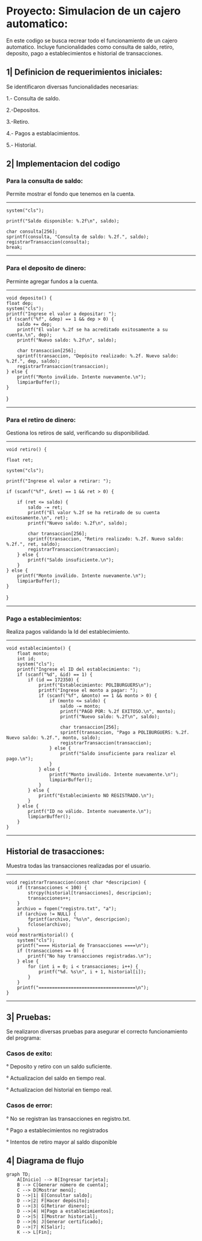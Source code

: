 # Proyecto: Simulacion de un cajero automatico:

En este codigo se busca recrear todo el funcionamiento de un cajero automatico. Incluye funcionalidades como consulta de saldo, retiro, deposito, pago a establecimientos e historial de transacciones.


## 1| Definicion de requerimientos iniciales:

Se identificaron diversas funcionalidades necesarias:

1.- Consulta de saldo.

2.-Depositos.

3.-Retiro.

4.- Pagos a establacimientos.

5.- Historial.


## 2| Implementacion del codigo


### Para la consulta de saldo:

Permite mostrar el fondo que tenemos en la cuenta.
____________________________________________________________________________________________

	system("cls");

	printf("Saldo disponible: %.2f\n", saldo);
				
	char consulta[256];
	sprintf(consulta, "Consulta de saldo: %.2f.", saldo);
	registrarTransaccion(consulta);
	break;

____________________________________________________________________________________________

### Para el deposito de dinero:

Perminte agregar fundos a la cuenta.

____________________________________________________________________________________________

	void deposito() {
	float dep;
	system("cls");
	printf("Ingrese el valor a depositar: ");
	if (scanf("%f", &dep) == 1 && dep > 0) {
		saldo += dep;
		printf("El valor %.2f se ha acreditado exitosamente a su cuenta.\n", dep);
		printf("Nuevo saldo: %.2f\n", saldo);
		
		char transaccion[256];
		sprintf(transaccion, "Depósito realizado: %.2f. Nuevo saldo: %.2f.", dep, saldo);
		registrarTransaccion(transaccion);
	} else {
		printf("Monto inválido. Intente nuevamente.\n");
		limpiarBuffer();
	}
}

____________________________________________________________________________________________

### Para el retiro de dinero:

Gestiona los retiros de sald, verificando su disponibilidad.

____________________________________________________________________________________________
	void retiro() {

	float ret;
 
	system("cls");
 
	printf("Ingrese el valor a retirar: ");
 
	if (scanf("%f", &ret) == 1 && ret > 0) {
 
		if (ret <= saldo) {
			saldo -= ret;
			printf("El valor %.2f se ha retirado de su cuenta exitosamente.\n", ret);
			printf("Nuevo saldo: %.2f\n", saldo);
			
			char transaccion[256];
			sprintf(transaccion, "Retiro realizado: %.2f. Nuevo saldo: %.2f.", ret, saldo);
			registrarTransaccion(transaccion);
		} else {
			printf("Saldo insuficiente.\n");
		}
	} else {
		printf("Monto inválido. Intente nuevamente.\n");
		limpiarBuffer();
	}
}
____________________________________________________________________________________________

### Pago a establecimientos:

Realiza pagos validando la Id del establecimiento.
____________________________________________________________________________________________

	void establecimiento() {
		float monto;
		int id;
		system("cls");
		printf("Ingrese el ID del establecimiento: ");
		if (scanf("%d", &id) == 1) {
			if (id == 172350) {
				printf("Establecimiento: POLIBURGUERS\n");
				printf("Ingrese el monto a pagar: ");
				if (scanf("%f", &monto) == 1 && monto > 0) {
					if (monto <= saldo) {
						saldo -= monto;
						printf("PAGO POR: %.2f EXITOSO.\n", monto);
						printf("Nuevo saldo: %.2f\n", saldo);
						
						char transaccion[256];
						sprintf(transaccion, "Pago a POLIBURGUERS: %.2f. Nuevo saldo: %.2f.", monto, saldo);
						registrarTransaccion(transaccion);
					} else {
						printf("Saldo insuficiente para realizar el pago.\n");
					}
				} else {
					printf("Monto inválido. Intente nuevamente.\n");
					limpiarBuffer();
				}
			} else {
				printf("Establecimiento NO REGISTRADO.\n");
			}
		} else {
			printf("ID no válido. Intente nuevamente.\n");
			limpiarBuffer();
		}
	}


____________________________________________________________________________________________

## Historial de trasacciones:

Muestra todas las transacciones realizadas por el usuario.
____________________________________________________________________________________________

	void registrarTransaccion(const char *descripcion) {
		if (transacciones < 100) {
			strcpy(historial[transacciones], descripcion);
			transacciones++;
		}
		archivo = fopen("registro.txt", "a");
		if (archivo != NULL) {
			fprintf(archivo, "%s\n", descripcion);
			fclose(archivo);
		}
	void mostrarHistorial() {
		system("cls");
		printf("==== Historial de Transacciones ====\n");
		if (transacciones == 0) {
			printf("No hay transacciones registradas.\n");
		} else {
			for (int i = 0; i < transacciones; i++) {
				printf("%d. %s\n", i + 1, historial[i]);
			}
		}
		printf("====================================\n");
	}

____________________________________________________________________________________________


## 3| Pruebas:

Se realizaron diversas pruebas para asegurar el correcto funcionamiento del programa:

### Casos de exito:
 ° Deposito y retiro con un saldo suficiente.
 
 ° Actualizacion del saldo en tiempo real.
 
 ° Actualizacion del historial en tiempo real.

### Casos de error:
 ° No se registran las transacciones en registro.txt.
 
 ° Pago a establecimientos no registrados

 ° Intentos de retiro mayor al saldo disponible

## 4| Diagrama de flujo

	graph TD;
	    A[Inicio] --> B[Ingresar tarjeta];
	    B --> C[Generar número de cuenta];
	    C --> D[Mostrar menú];
	    D -->|1| E[Consultar saldo];
	    D -->|2| F[Hacer depósito];
	    D -->|3| G[Retirar dinero];
	    D -->|4| H[Pago a establecimientos];
	    D -->|5| I[Mostrar historial];
	    D -->|6| J[Generar certificado];
	    D -->|7| K[Salir];
	    K --> L[Fin];
